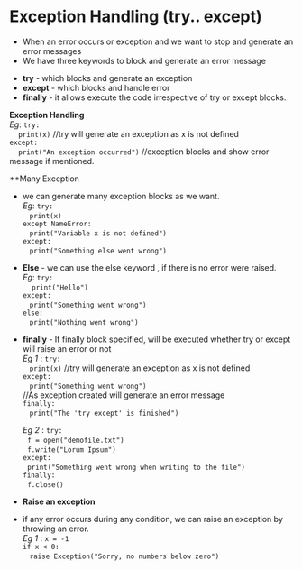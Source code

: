 # Exception Handling (try.. except)

* When an error occurs or exception and we want to stop and generate an error messages <br />
* We have three keywords to block and generate an error message

+ **try** - which blocks and generate an exception <br />
+ **except** -  which blocks and handle error <br />
+ **finally**	-  it allows  execute the code irrespective of try or except blocks.

**Exception Handling** <br />
	*Eg*: 	```try:``` <br />
 		 		```print(x)``` //try will generate an exception as x is not defined <br />
			```except:``` <br />
 		 		```print("An exception occurred")``` //exception blocks and show error message if mentioned.

**Many Exception <br />
* we can generate many exception blocks as we want. <br />
	*Eg*:	```try:``` <br />
			  	```print(x)``` <br />
			```except NameError:```  <br />
			  	```print("Variable x is not defined")``` <br />
			```except:``` <br />
			  	```print("Something else went wrong")```

* **Else** - we can use the else keyword , if there is no error were raised. <br />
	*Eg*:	```try:``` <br />
 			 	```print("Hello")``` <br />
			```except:``` <br />
			  	```print("Something went wrong")``` <br />
			```else:``` <br />
			  	```print("Nothing went wrong")```

* **finally** - If finally block specified, will be executed whether try or except will raise an error or not <br />
	*Eg 1* : ```try:``` <br />
			  	```print(x)``` //try will generate an exception as x is not defined <br />
			```except:``` <br />
			  	```print("Something went wrong")``` <br />
			//As exception created will generate an error message  <br />
			```finally:``` <br />
			  	```print("The 'try except' is finished")```

	*Eg 2* : ```try:``` <br />
				  ```f = open("demofile.txt")``` <br />
				  ```f.write("Lorum Ipsum")``` <br />
			 ```except:``` <br />
				  ```print("Something went wrong when writing to the file")``` <br />
			 ```finally:``` <br />
				  ```f.close()```

* **Raise an exception** <br />
* if any error occurs during any condition, we can raise an exception by throwing an error. <br />
	*Eg 1* :	```x = -1``` <br />
				```if x < 0:``` <br />
			  		```raise Exception("Sorry, no numbers below zero")```



